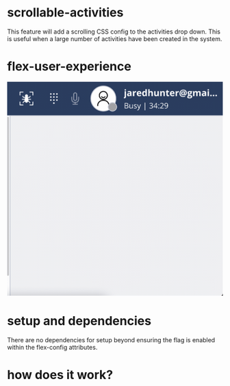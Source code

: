 # scrollable-activities

This feature will add a scrolling CSS config to the activities drop down. This is useful when a large number of activities have been created in the system.

# flex-user-experience

![alt text](screenshots/flex-user-experience-scrollable-activities.gif)

# setup and dependencies

There are no dependencies for setup beyond ensuring the flag is enabled within the flex-config attributes.

# how does it work?
